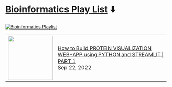 # [Bioinformatics Play List](https://youtube.com/playlist?list=PLqQrRCH56DH-nTgLekThf60dkOguB-fRi) ⬇️
[![Bioinformatics Playlist](https://github.com/avrabyt/YouTube-Tutorials/actions/workflows/bioinfo-workflow.yml/badge.svg?branch=main)](https://github.com/avrabyt/YouTube-Tutorials/actions/workflows/bioinfo-workflow.yml)

<!-- Bioinformatics:START --><table><tr><td><a href="https://www.youtube.com/watch?v=jUh923Z4fuk"><img width="140px" src="https://i.ytimg.com/vi/jUh923Z4fuk/mqdefault.jpg"></a></td>
<td><a href="https://www.youtube.com/watch?v=jUh923Z4fuk">How to Build PROTEIN VISUALIZATION WEB-APP using PYTHON and STREAMLIT | PART 1</a><br/>Sep 22, 2022</td></tr></table>
<!-- Bioinformatics:END -->
